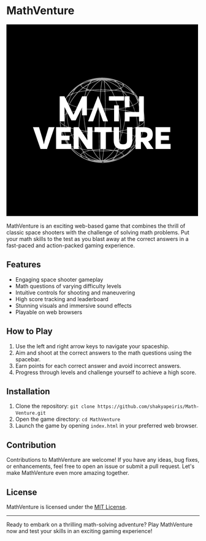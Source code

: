 # MathVenture

![MathVenture Logo](logo.png)

MathVenture is an exciting web-based game that combines the thrill of classic space shooters with the challenge of solving math problems. Put your math skills to the test as you blast away at the correct answers in a fast-paced and action-packed gaming experience.

## Features

- Engaging space shooter gameplay
- Math questions of varying difficulty levels
- Intuitive controls for shooting and maneuvering
- High score tracking and leaderboard
- Stunning visuals and immersive sound effects
- Playable on web browsers

## How to Play

1. Use the left and right arrow keys to navigate your spaceship.
2. Aim and shoot at the correct answers to the math questions using the spacebar.
3. Earn points for each correct answer and avoid incorrect answers.
4. Progress through levels and challenge yourself to achieve a high score.

## Installation

1. Clone the repository: `git clone https://github.com/shakyapeiris/Math-Venture.git`
2. Open the game directory: `cd MathVenture`
3. Launch the game by opening `index.html` in your preferred web browser.

## Contribution

Contributions to MathVenture are welcome! If you have any ideas, bug fixes, or enhancements, feel free to open an issue or submit a pull request. Let's make MathVenture even more amazing together.

## License

MathVenture is licensed under the [MIT License](LICENSE).

---

Ready to embark on a thrilling math-solving adventure? Play MathVenture now and test your skills in an exciting gaming experience!

